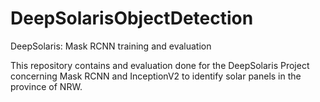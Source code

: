 # DeepSolarisObjectDetection
DeepSolaris: Mask RCNN training and evaluation

This repository contains and evaluation done for the DeepSolaris Project concerning Mask RCNN and InceptionV2
to identify solar panels in the province of NRW.
